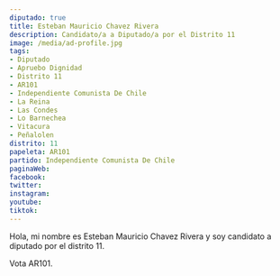 ```yaml
---
diputado: true
title: Esteban Mauricio Chavez Rivera
description: Candidato/a a Diputado/a por el Distrito 11
image: /media/ad-profile.jpg
tags:
- Diputado
- Apruebo Dignidad
- Distrito 11
- AR101
- Independiente Comunista De Chile
- La Reina
- Las Condes
- Lo Barnechea
- Vitacura
- Peñalolen
distrito: 11
papeleta: AR101
partido: Independiente Comunista De Chile
paginaWeb:
facebook:
twitter:
instagram:
youtube:
tiktok:
---
```

Hola, mi nombre es Esteban Mauricio Chavez Rivera y soy candidato a diputado por el distrito 11.

Vota AR101.
